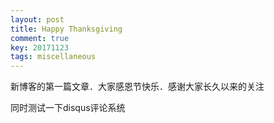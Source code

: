 ```yaml
---
layout: post
title: Happy Thanksgiving
comment: true
key: 20171123
tags: miscellaneous
---
```


新博客的第一篇文章．大家感恩节快乐．感谢大家长久以来的关注

同时测试一下disqus评论系统



